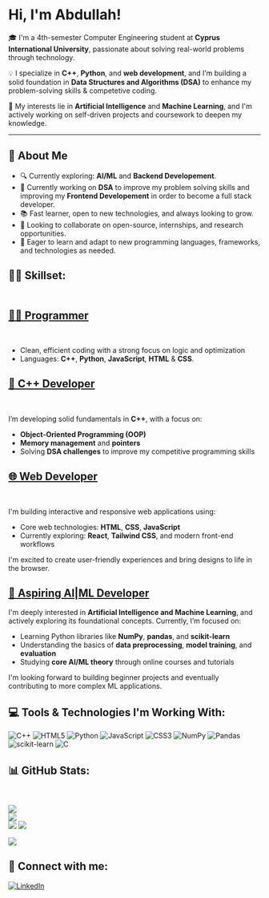 <h1>Hi, I'm Abdullah! <br/></h1>

🎓 I'm a 4th-semester Computer Engineering student at **Cyprus International University**, passionate about solving real-world problems through technology. 

💡 I specialize in **C++**, **Python**, and **web development**, and I’m building a solid foundation in **Data Structures and Algorithms (DSA)** to enhance my problem-solving skills & competetive coding.

🚀 My interests lie in **Artificial Intelligence** and **Machine Learning**, and I'm actively working on self-driven projects and coursework to deepen my knowledge.
 
---
 
## 🧠 About Me

- 🔍 Currently exploring: **AI/ML** and **Backend Developement**.
- 👜 Currently working on **DSA** to improve my problem solving skills and improving my **Frontend Developement** in order to become a full stack developer.
- 📚 Fast learner, open to new technologies, and always looking to grow.
- 🤝 Looking to collaborate on open-source, internships, and research opportunities. 
- 📖 Eager to learn and adapt to new programming languages, frameworks, and technologies as needed.


<h2>👨‍💻 Skillset:</h2>

<h2><br/><a href="https://github.com/AbdullahTaherAnwerShaikh">👨‍💻 Programmer</a></h2> <br/>

- Clean, efficient coding with a strong focus on logic and optimization
- Languages: **C++**, **Python**, **JavaScript**, **HTML** & **CSS**.

<h2><a href="https://www.linkedin.com/in/abdullahtaheranwershaikh">🧩 C++ Developer</a> </h2><br/>

I’m developing solid fundamentals in **C++**, with a focus on:

- **Object-Oriented Programming (OOP)**
- **Memory management** and **pointers**
- Solving **DSA challenges** to improve my competitive programming skills

<h2><a href="https://www.linkedin.com/in/abdullahtaheranwershaikh">🌐 Web Developer</a></h2> <br/>

I'm building interactive and responsive web applications using:

- Core web technologies: **HTML**, **CSS**, **JavaScript**
- Currently exploring: **React**, **Tailwind CSS**, and modern front-end workflows

I'm excited to create user-friendly experiences and bring designs to life in the browser.


<h2><a href="https://www.linkedin.com/in/abdullahtaheranwershaikh">🤖 Aspiring AI|ML Developer</a></h2>

I'm deeply interested in **Artificial Intelligence and Machine Learning**, and actively exploring its foundational concepts. Currently, I’m focused on:

- Learning Python libraries like **NumPy**, **pandas**, and **scikit-learn**
- Understanding the basics of **data preprocessing**, **model training**, and **evaluation**
- Studying **core AI/ML theory** through online courses and tutorials

I'm looking forward to building beginner projects and eventually contributing to more complex ML applications.



<h2>💻 Tools & Technologies I'm Working With:</h2>

![C++](https://img.shields.io/badge/c++-%2300599C.svg?style=for-the-badge&logo=c%2B%2B&logoColor=white) ![HTML5](https://img.shields.io/badge/html5-%23E34F26.svg?style=for-the-badge&logo=html5&logoColor=white) ![Python](https://img.shields.io/badge/python-3670A0?style=for-the-badge&logo=python&logoColor=ffdd54) ![JavaScript](https://img.shields.io/badge/javascript-%23323330.svg?style=for-the-badge&logo=javascript&logoColor=%23F7DF1E) ![CSS3](https://img.shields.io/badge/css3-%231572B6.svg?style=for-the-badge&logo=css3&logoColor=white) ![NumPy](https://img.shields.io/badge/numpy-%23013243.svg?style=for-the-badge&logo=numpy&logoColor=white) ![Pandas](https://img.shields.io/badge/pandas-%23150458.svg?style=for-the-badge&logo=pandas&logoColor=white) ![scikit-learn](https://img.shields.io/badge/scikit--learn-%23F7931E.svg?style=for-the-badge&logo=scikit-learn&logoColor=white) ![C](https://img.shields.io/badge/c-%2300599C.svg?style=for-the-badge&logo=c&logoColor=white)


<h2>📊 GitHub Stats:</h2> <br/>


![](https://github-readme-stats.vercel.app/api?username=AbdullahTaherAnwerShaikh&theme=blue_navy&hide_border=true&include_all_commits=true&count_private=true)<br/>
![](https://nirzak-streak-stats.vercel.app/?user=AbdullahTaherAnwerShaikh&theme=blue_navy&hide_border=true)<br/>
![](https://github-readme-stats.vercel.app/api/top-langs/?username=AbdullahTaherAnwerShaikh&theme=blue_navy&hide_border=true&include_all_commits=true&count_private=false&layout=compact)
[![](https://visitcount.itsvg.in/api?id=AbdullahTaherAnwerShaikh&icon=0&color=0)](https://visitcount.itsvg.in)

[![](https://visitcount.itsvg.in/api?id=AbdullahTaherAnwerShaikh&icon=0&color=0)](https://visitcount.itsvg.in)


<h2> 🤳 Connect with me:</h2>


[![LinkedIn](https://img.shields.io/badge/LinkedIn-%230077B5.svg?logo=linkedin&logoColor=white)](https://www.linkedin.com/in/abdullahtaheranwershaikh) 

